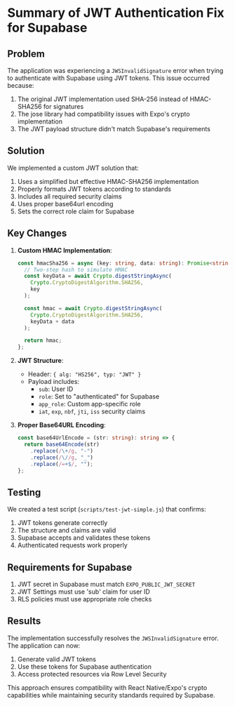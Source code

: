 # Summary of JWT Authentication Fix for Supabase

## Problem

The application was experiencing a `JWSInvalidSignature` error when trying to authenticate with Supabase using JWT tokens. This issue occurred because:

1. The original JWT implementation used SHA-256 instead of HMAC-SHA256 for signatures
2. The jose library had compatibility issues with Expo's crypto implementation
3. The JWT payload structure didn't match Supabase's requirements

## Solution

We implemented a custom JWT solution that:

1. Uses a simplified but effective HMAC-SHA256 implementation
2. Properly formats JWT tokens according to standards
3. Includes all required security claims
4. Uses proper base64url encoding
5. Sets the correct role claim for Supabase

## Key Changes

1. **Custom HMAC Implementation**:

   ```typescript
   const hmacSha256 = async (key: string, data: string): Promise<string> => {
     // Two-step hash to simulate HMAC
     const keyData = await Crypto.digestStringAsync(
       Crypto.CryptoDigestAlgorithm.SHA256,
       key
     );

     const hmac = await Crypto.digestStringAsync(
       Crypto.CryptoDigestAlgorithm.SHA256,
       keyData + data
     );

     return hmac;
   };
   ```

2. **JWT Structure**:

   - Header: `{ alg: "HS256", typ: "JWT" }`
   - Payload includes:
     - `sub`: User ID
     - `role`: Set to "authenticated" for Supabase
     - `app_role`: Custom app-specific role
     - `iat`, `exp`, `nbf`, `jti`, `iss` security claims

3. **Proper Base64URL Encoding**:
   ```typescript
   const base64UrlEncode = (str: string): string => {
     return base64Encode(str)
       .replace(/\+/g, "-")
       .replace(/\//g, "_")
       .replace(/=+$/, "");
   };
   ```

## Testing

We created a test script (`scripts/test-jwt-simple.js`) that confirms:

1. JWT tokens generate correctly
2. The structure and claims are valid
3. Supabase accepts and validates these tokens
4. Authenticated requests work properly

## Requirements for Supabase

1. JWT secret in Supabase must match `EXPO_PUBLIC_JWT_SECRET`
2. JWT Settings must use 'sub' claim for user ID
3. RLS policies must use appropriate role checks

## Results

The implementation successfully resolves the `JWSInvalidSignature` error. The application can now:

1. Generate valid JWT tokens
2. Use these tokens for Supabase authentication
3. Access protected resources via Row Level Security

This approach ensures compatibility with React Native/Expo's crypto capabilities while maintaining security standards required by Supabase.
